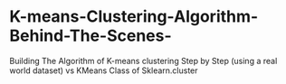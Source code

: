 # K-means-Clustering-Algorithm-Behind-The-Scenes-
Building The Algorithm of K-means clustering Step by Step (using a real world dataset) vs KMeans Class of Sklearn.cluster
